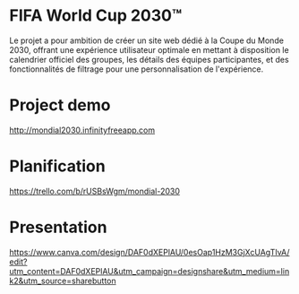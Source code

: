 # FIFA World Cup 2030™
  Le projet a pour ambition de créer un site web dédié à la Coupe du Monde 2030, offrant une expérience utilisateur optimale en mettant à disposition le calendrier   officiel des groupes, les détails des équipes participantes, et des fonctionnalités de filtrage pour une personnalisation de l'expérience.
    
# Project demo
  http://mondial2030.infinityfreeapp.com

# Planification
  https://trello.com/b/rUSBsWgm/mondial-2030

# Presentation
  https://www.canva.com/design/DAF0dXEPlAU/0esOap1HzM3GjXcUAgTIvA/edit?utm_content=DAF0dXEPlAU&utm_campaign=designshare&utm_medium=link2&utm_source=sharebutton
